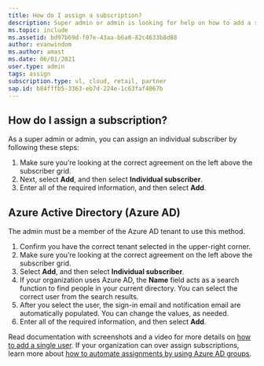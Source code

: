 ```yaml
---
title: How do I assign a subscription?
description: Super admin or admin is looking for help on how to add a single user.
ms.topic: include
ms.assetid: bd97b69d-f07e-43aa-b6a0-82c4633b8d88
author: evanwindom
ms.author: amast
ms.date: 06/01/2021
user.type: admin
tags: assign
subscription.type: vl, cloud, retail, partner
sap.id: b84fffb5-3363-eb7d-224e-1c63faf4067b
---
```


## How do I assign a subscription?

As a super admin or admin, you can assign an individual subscriber by following these steps: 
1. Make sure you’re looking at the correct agreement on the left above the subscriber grid.
2. Next, select **Add**, and then select **Individual subscriber**.
3. Enter all of the required information, and then select **Add**.

## Azure Active Directory (Azure AD) 

The admin must be a member of the Azure AD tenant to use this method.

1. Confirm you have the correct tenant selected in the upper-right corner.
2. Make sure you’re looking at the correct agreement on the left above the subscriber grid.
3. Select **Add**, and then select **Individual subscriber**.
4. If your organization uses Azure AD, the **Name** field acts as a search function to find people in your current directory. You can select the correct user from the search results.
5. After you select the user, the sign-in email and notification email are automatically populated. You can change the values, as needed.
6. Enter all of the required information, and then select **Add**.

Read documentation with screenshots and a video for more details on [how to add a single user](https://learn.microsoft.com/visualstudio/subscriptions/assign-license).
If your organization can over assign subscriptions, learn more about [how to automate assignments by using Azure AD groups](https://learn.microsoft.com/visualstudio/subscriptions/assign-license-bulk).
